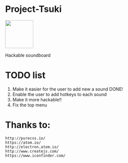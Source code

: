 # Project-Tsuki
<img src="https://github.com/DemSquirrel/Project-Tsuki/blob/master/app/assets/icon.png" height="90">

Hackable soundboard

# TODO list
1. Make it easier for the user to add new a sound DONE!
2. Enable the user to add hotkeys to each sound
3. Make it more hackable!!
4. Fix the top menu

# Thanks to:
    http://purecss.io/
    https://atom.io/
    http://electron.atom.io/
    http://www.createjs.com/
    https://www.iconfinder.com/
